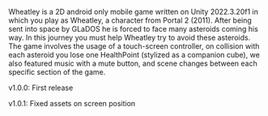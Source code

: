 Wheatley is a 2D android only mobile game written on Unity 2022.3.20f1 in which you play as Wheatley, a character from Portal 2 (2011). 
After being sent into space by GLaDOS he is forced to face many asteroids coming his way. 
In this journey you must help Wheatley try to avoid these asteroids.
The game involves the usage of a touch-screen controller, on collision with each asteroid you lose one HealthPoint (stylized as a companion cube), we also featured music with a mute button, and scene changes between each specific section of the game.

v1.0.0: First release

v1.0.1: Fixed assets on screen position
